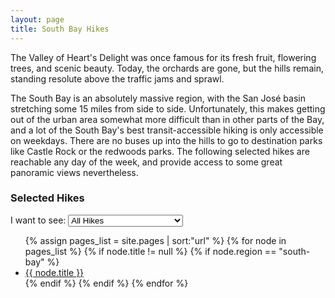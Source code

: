 ```yaml
---
layout: page
title: South Bay Hikes
---
```


<p class="message">
  The Valley of Heart's Delight was once famous for its fresh fruit, flowering trees, and scenic beauty. Today, the orchards are gone, but the hills remain, standing resolute above the traffic jams and sprawl. 
</p>

The South Bay is an absolutely massive region, with the San José basin stretching some 15 miles from side to side. Unfortunately, this makes getting out of the urban area somewhat more difficult than in other parts of the Bay, and a lot of the South Bay's best transit-accessible hiking is only accessible on weekdays. There are no buses up into the hills to go to destination parks like Castle Rock or the redwoods parks. The following selected hikes are reachable any day of the week, and provide access to some great panoramic views nevertheless.

### Selected Hikes

<div class="difficulty-selector">
  <label for="cars">I want to see:</label>

  <select name="difficulty" id="hike-difficulty" onchange="difficultySelect()">
    <option value="easy">Easy (3-5mi)</option>
    <option value="moderate">Easy and Moderate (3-7mi)</option>
    <option value="hard" selected>All Hikes</option>
  </select>
</div>

<ul>
{% assign pages_list = site.pages | sort:"url" %}
{% for node in pages_list %}
    {% if node.title != null %}
    {% if node.region == "south-bay" %}
<li class="hike-difficulty-{{ node.difficulty }}"><a href="{{ node.url | absolute_url }}">{{ node.title }}</a></li>
    {% endif %}
    {% endif %}
{% endfor %}
</ul>
